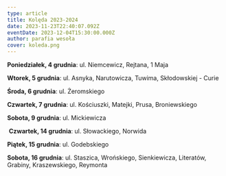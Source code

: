 ```yaml
---
type: article
title: Kolęda 2023-2024
date: 2023-11-23T22:40:07.092Z
eventDate: 2023-12-04T15:30:00.000Z
author: parafia wesoła
cover: koleda.png
---
```

<!--StartFragment-->

**Poniedziałek, 4 grudnia**: ul. Niemcewicz, Rejtana, 1 Maja

**Wtorek, 5 grudnia**: ul. Asnyka, Narutowicza, Tuwima, Skłodowskiej - Curie

**Środa, 6 grudnia**: ul. Żeromskiego

**Czwartek, 7 grudnia**: ul. Kościuszki, Matejki, Prusa, Broniewskiego

**Sobota, 9 grudnia**: ul. Mickiewicza

 **Czwartek, 14 grudnia**: ul. Słowackiego, Norwida

**Piątek, 15 grudnia**: ul. Godebskiego

**Sobota, 16 grudnia**: ul. Staszica, Wrońskiego, Sienkiewicza, Literatów, Grabiny, Kraszewskiego, Reymonta

<!--EndFragment-->